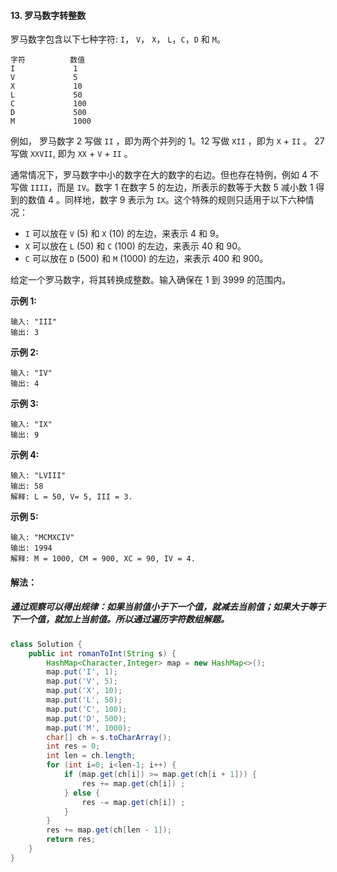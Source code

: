 #### 13. 罗马数字转整数

罗马数字包含以下七种字符: `I`， `V`， `X`， `L`，`C`，`D` 和 `M`。

```
字符          数值
I             1
V             5
X             10
L             50
C             100
D             500
M             1000
```

例如， 罗马数字 2 写做 `II` ，即为两个并列的 1。12 写做 `XII` ，即为 `X` + `II` 。 27 写做 `XXVII`, 即为 `XX` + `V` + `II` 。

通常情况下，罗马数字中小的数字在大的数字的右边。但也存在特例，例如 4 不写做 `IIII`，而是 `IV`。数字 1 在数字 5 的左边，所表示的数等于大数 5 减小数 1 得到的数值 4 。同样地，数字 9 表示为 `IX`。这个特殊的规则只适用于以下六种情况：

- `I` 可以放在 `V` (5) 和 `X` (10) 的左边，来表示 4 和 9。
- `X` 可以放在 `L` (50) 和 `C` (100) 的左边，来表示 40 和 90。 
- `C` 可以放在 `D` (500) 和 `M` (1000) 的左边，来表示 400 和 900。

给定一个罗马数字，将其转换成整数。输入确保在 1 到 3999 的范围内。

**示例 1:**

```
输入: "III"
输出: 3
```

**示例 2:**

```
输入: "IV"
输出: 4
```

**示例 3:**

```
输入: "IX"
输出: 9
```

**示例 4:**

```
输入: "LVIII"
输出: 58
解释: L = 50, V= 5, III = 3.
```

**示例 5:**

```
输入: "MCMXCIV"
输出: 1994
解释: M = 1000, CM = 900, XC = 90, IV = 4.
```



#### 解法：

##### 通过观察可以得出规律：如果当前值小于下一个值，就减去当前值；如果大于等于下一个值，就加上当前值。所以通过遍历字符数组解题。

```java
class Solution {
    public int romanToInt(String s) {
        HashMap<Character,Integer> map = new HashMap<>();
		map.put('I', 1);
		map.put('V', 5);
		map.put('X', 10);
		map.put('L', 50);
		map.put('C', 100);
		map.put('D', 500);
		map.put('M', 1000);
		char[] ch = s.toCharArray();
		int res = 0;
		int len = ch.length;
		for (int i=0; i<len-1; i++) {
			if (map.get(ch[i]) >= map.get(ch[i + 1])) {
				res += map.get(ch[i]) ;
			} else {
				res -= map.get(ch[i]) ;
			}
		}
		res += map.get(ch[len - 1]);
		return res;
    }
}
```

